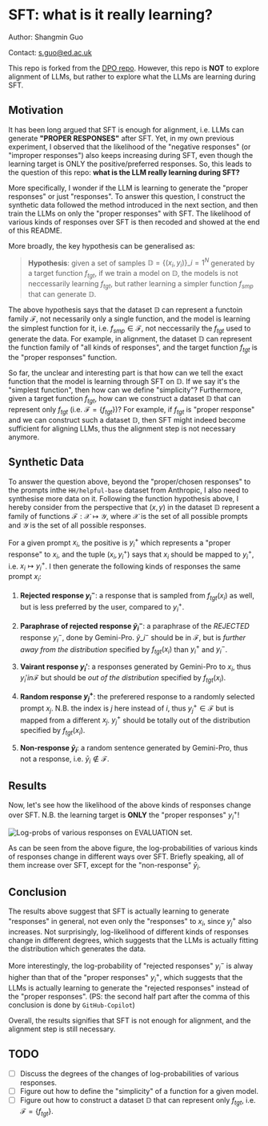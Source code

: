 # SFT: what is it really learning?

Author: Shangmin Guo

Contact: [s.guo@ed.ac.uk](mailto:s.guo@ed.ac.uk)

This repo is forked from the [DPO repo](https://github.com/eric-mitchell/direct-preference-optimization).
However, this repo is **NOT** to explore alignment of LLMs, but rather to explore what the LLMs are learning during SFT.

## Motivation

It has been long argued that SFT is enough for alignment, i.e. LLMs can generate **"PROPER RESPONSES"** after SFT.
Yet, in my own previous experiment, I observed that the likelihood of the "negative responses" (or "improper responses") also keeps increasing during SFT, even though the learning target is ONLY the positive/preferred responses.
So, this leads to the question of this repo: **what is the LLM really learning during SFT?**

More specifically, I wonder if the LLM is learning to generate the "proper responses" or just "responses".
To answer this question, I construct the synthetic data followed the method introduced in the next section, and then train the LLMs on only the "proper responses" with SFT.
The likelihood of various kinds of responses over SFT is then recoded and showed at the end of this README.

More broadly, the key hypothesis can be generalised as: 
> **Hypothesis**: given a set of samples $\mathbb{D}=\{(x_i,y_i)\}\_{i=1}^N$ generated by a target function $f_{tgt}$, if we train a model on $\mathbb{D}$, the models is not neccessarily learning $f_{tgt}$, but rather learning a simpler function $f_{smp}$ that can generate $\mathbb{D}$.

The above hypothesis says that the dataset $\mathbb{D}$ can represent a functoin family $\mathcal{F}$, not necessarily only a single function, and the model is learning the simplest function for it, i.e. $f_{smp}\in\mathcal{F}$, not neccessarily the $f_{tgt}$ used to generate the data.
For example, in alignment, the dataset $\mathbb{D}$ can represent the function family of "all kinds of responses", and the target function $f_{tgt}$ is the "proper responses" function.

So far, the unclear and interesting part is that how can we tell the exact function that the model is learning through SFT on $\mathbb{D}$.
If we say it's the "simplest function", then how can we define "simplicity"?
Furthermore, given a target function $f_{tgt}$, how can we construct a dataset $\mathbb{D}$ that can represent only $f_{tgt}$ (i.e. $\mathcal{F}=\{f_{tgt}\}$)?
For example, if $f_{tgt}$ is "proper response" and we can construct such a dataset $\mathbb{D}$, then SFT might indeed become sufficient for aligning LLMs, thus the alignment step is not necessary anymore.

## Synthetic Data

To answer the question above, beyond the "proper/chosen responses" to the prompts inthe `HH/helpful-base` dataset from Anthropic, I also need to synthesise more data on it.
Following the function hypothesis above, I hereby consider from the perspective that $(x,y)$ in the dataset $\mathbb{D}$ represent a family of functions $\mathcal{F}: \mathcal{X} \mapsto \mathcal{Y}$, where $\mathcal{X}$ is the set of all possible prompts and $\mathcal{Y}$ is the set of all possible responses.

For a given prompt $x_i$, the positive is $y_i^+$ which represents a "proper response" to $x_i$, and the tuple $(x_i,y_i^+)$ says that $x_i$ should be mapped to $y_i^+$, i.e. $x_i \mapsto y_i^+$.
I then generate the following kinds of responses the same prompt $x_i$:

1. **Rejected response $y_i^-$**: a response that is sampled from $f_{tgt}(x_i)$ as well, but is less preferred by the user, compared to $y_i^+$.

2. **Paraphrase of rejected response $\tilde{y}_i^-$**: a paraphrase of the *REJECTED* response $y_i^-$, done by Gemini-Pro.
$\tilde{y}\_i^-$ should be in $\mathcal{F}$, but is *further away from the distribution* specified by $f_{tgt}(x_i)$ than $y_i^+$ and $y_i^-$.

3. **Vairant response $y_i'$**: a responses generated by Gemini-Pro to $x_i$, thus $y_i'in\mathcal{F}$ but should be *out of the distribution* specified by $f_{tgt}(x_i)$.

4. **Random response $y_j^+$**: the preferered response to a randomly selected prompt $x_j$.
N.B. the index is $j$ here instead of $i$, thus $y_j^+\in\mathcal{F}$ but is mapped from a different $x_j$.
$y_j^+$ should be totally out of the distribution specified by $f_{tgt}(x_i)$.

5. **Non-response $\bar{y}_i$**: a random sentence generated by Gemini-Pro, thus not a response, i.e. $\bar{y}_i\notin\mathcal{F}$.

## Results

Now, let's see how the likelihood of the above kinds of responses change over SFT.
N.B. the learning target is **ONLY** the "proper responses" $y_i^+$!

![Log-probs of various responses on EVALUATION set.](https://github.com/Shawn-Guo-CN/SFT_function_learning/blob/main/results/logp_eval.png)


As can be seen from the above figure, the log-probabilities of various kinds of responses change in different ways over SFT.
Briefly speaking, all of them increase over SFT, except for the "non-response" $\bar{y}_i$.


## Conclusion

The results above suggest that SFT is actually learning to generate "responses" in general, not even only the "responses" to $x_i$, since $y_j^+$ also increases.
Not surprisingly, log-likelihood of different kinds of responses change in different degrees, which suggests that the LLMs is actually fitting the distribution which generates the data.

More interestingly, the log-probability of "rejected responses" $y_i^-$ is alway higher than that of the "proper responses" $y_i^+$, which suggests that the LLMs is actually learning to generate the "rejected responses" instead of the "proper responses".
(PS: the second half part after the comma of this conclusion is done by `GitHub-Copilot`)

Overall, the results signifies that SFT is not enough for alignment, and the alignment step is still necessary.

## TODO

- [ ] Discuss the degrees of the changes of log-probabilities of various responses.
- [ ] Figure out how to define the "simplicity" of a function for a given model.
- [ ] Figure out how to construct a dataset $\mathbb{D}$ that can represent only $f_{tgt}$, i.e. $\mathcal{F}=\{f_{tgt}\}$.
